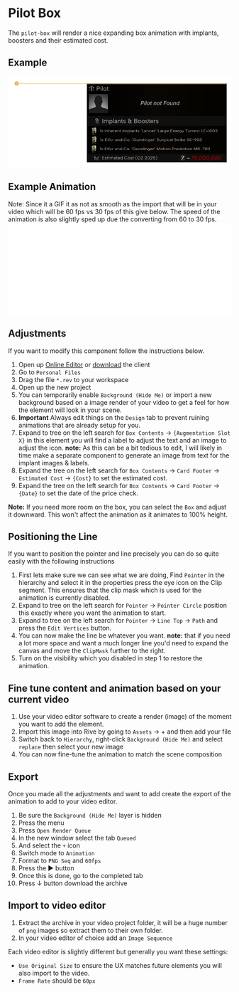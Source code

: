 # Pilot Box
The `pilot-box` will render a nice expanding box animation with implants, boosters and their estimated cost.

## Example 
![example](assets/example.png)

## Example Animation
Note: Since it a GIF it as not as smooth as the import that will be in your video which will be 60 fps vs 30 fps of this give below. The speed of the animation is also slightly sped up due the converting from 60 to 30 fps.
![example](assets/example.gif)

## Adjustments
If you want to modify this component follow the instructions below.
1. Open up [Online Editor](https://editor.rive.app/) or [download](https://rive.app/downloads) the client 
2. Go to `Personal Files`
3. Drag the file `*.rev` to your workspace
4. Open up the new project
5. You can temporarily enable `Background (Hide Me)` or import a new background based on a image render of your video to get a feel for how the element will look in your scene. 
6. **Important** Always edit things on the `Design` tab to prevent ruining animations that are already setup for you.
7. Expand to tree on the left search for `Box Contents` → `{Augmentation Slot X}` in this element you will find a label to adjust the text and an image to adjust the icon. **note:** As this can be a bit tedious to edit, I will likely in time make a separate component to generate an image from text for the implant images & labels. 
8. Expand the tree on the left search for `Box Contents` → `Card Footer` → `Estimated Cost` → `{Cost}` to set the estimated cost.
9. Expand the tree on the left search for `Box Contents` → `Card Footer` → `{Date}` to set the date of the price check.

**Note:** If you need more room on the box, you can select the `Box` and adjust it downward. This won't affect the animation as it animates to 100% height.

## Positioning the Line
If you want to position the pointer and line precisely you can do so quite easily with the following instructions
1. First lets make sure we can see what we are doing, Find `Pointer` in the hierarchy and select it in the properties press the eye icon on the Clip segment. This ensures that the clip mask which is used for the animation is currently disabled.
2. Expand to tree on the left search for `Pointer` → `Pointer Circle` position this exactly where you want the animation to start.
3. Expand to tree on the left search for `Pointer` → `Line Top` → `Path` and press the `Edit Vertices` button.
4. You can now make the line be whatever you want. **note:** that if you need a lot more space and want a much longer line you'd need to expand the canvas and move the `ClipMask` further to the right.
5. Turn on the visibility which you disabled in step 1 to restore the animation.


## Fine tune content and animation based on your current video
1. Use your video editor software to create a render (image) of the moment you want to add the element.
2. Import this image into Rive by going to `Assets` → + and then add your file
3. Switch back to `Hierarchy`, right-click `Background (Hide Me)` and select `replace` then select your new image
4. You can now fine-tune the animation to match the scene composition

## Export
Once you made all the adjustments and want to add create the export of the animation to add to your video editor.

1. Be sure the `Background (Hide Me)` layer is hidden
2. Press the menu
3. Press `Open Render Queue`
4. In the new window select the tab `Queued`
5. And select the `+` icon
6. Switch mode to `Animation`
7. Format to `PNG Seq` and `60fps`
8. Press the ▶ button
9. Once this is done, go to the completed tab
10. Press ↓ button download the archive

## Import to video editor

1. Extract the archive in your video project folder, it will be a huge number of `png` images so extract them to their own folder.
2. In your video editor of choice add an `Image Sequence`

Each video editor is slightly different but generally you want these settings:
- `Use Original Size` to ensure the UX matches future elements you will also import to the video. 
- `Frame Rate` should be `60px`
